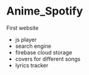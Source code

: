 # Anime_Spotify
First website

- js player
- search engine
- firebase cloud storage
- covers for different songs
- lyrics tracker

